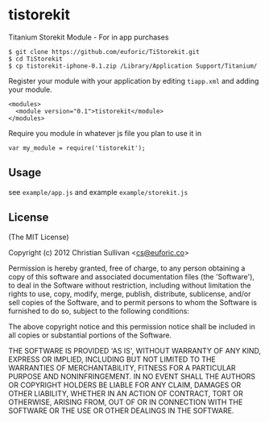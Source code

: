 # tistorekit

  Titanium Storekit Module -  For in app purchases

```
$ git clone https://github.com/euforic/TiStorekit.git
$ cd TiStorekit
$ cp tistorekit-iphone-0.1.zip /Library/Application Support/Titanium/
```
Register your module with your application by editing `tiapp.xml` and adding your module.
```
<modules>
  <module version="0.1">tistorekit</module>
</modules>
```
Require you module in whatever js file you plan to use it in
```
var my_module = require('tistorekit');
```
## Usage

see `example/app.js` and example `example/storekit.js`

## License

(The MIT License)

Copyright (c) 2012 Christian Sullivan &lt;cs@euforic.co&gt;

Permission is hereby granted, free of charge, to any person obtaining
a copy of this software and associated documentation files (the
'Software'), to deal in the Software without restriction, including
without limitation the rights to use, copy, modify, merge, publish,
distribute, sublicense, and/or sell copies of the Software, and to
permit persons to whom the Software is furnished to do so, subject to
the following conditions:

The above copyright notice and this permission notice shall be
included in all copies or substantial portions of the Software.

THE SOFTWARE IS PROVIDED 'AS IS', WITHOUT WARRANTY OF ANY KIND,
EXPRESS OR IMPLIED, INCLUDING BUT NOT LIMITED TO THE WARRANTIES OF
MERCHANTABILITY, FITNESS FOR A PARTICULAR PURPOSE AND NONINFRINGEMENT.
IN NO EVENT SHALL THE AUTHORS OR COPYRIGHT HOLDERS BE LIABLE FOR ANY
CLAIM, DAMAGES OR OTHER LIABILITY, WHETHER IN AN ACTION OF CONTRACT,
TORT OR OTHERWISE, ARISING FROM, OUT OF OR IN CONNECTION WITH THE
SOFTWARE OR THE USE OR OTHER DEALINGS IN THE SOFTWARE.